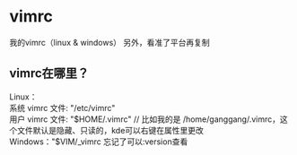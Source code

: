# vimrc
我的vimrc（linux &amp; windows）
另外，看准了平台再复制
## vimrc在哪里？
Linux：  
系统 vimrc 文件: "/etc/vimrc"  
用户 vimrc 文件: "$HOME/.vimrc"  // 比如我的是 /home/ganggang/.vimrc，这个文件默认是隐藏、只读的，kde可以右键在属性里更改  
Windows："$VIM/_vimrc
忘记了可以:version查看
